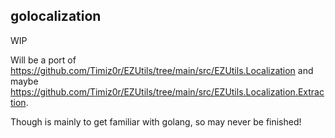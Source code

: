 ## golocalization
WIP

Will be a port of https://github.com/Timiz0r/EZUtils/tree/main/src/EZUtils.Localization and maybe https://github.com/Timiz0r/EZUtils/tree/main/src/EZUtils.Localization.Extraction. 

Though is mainly to get familiar with golang, so may never be finished!
